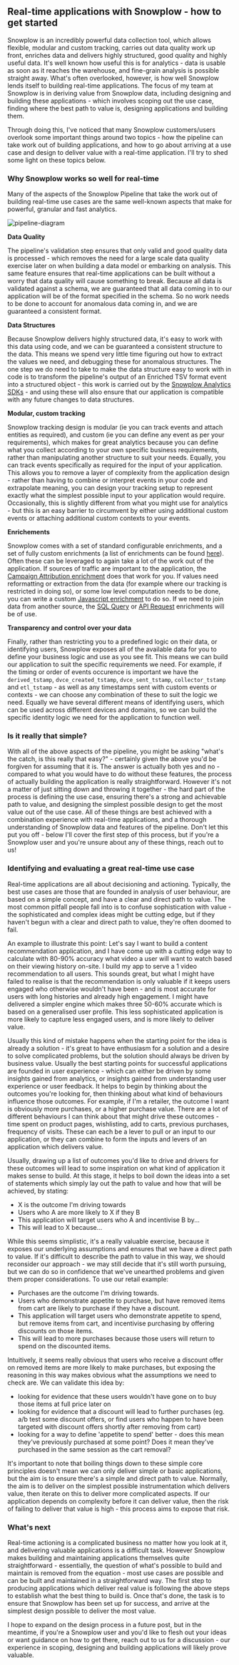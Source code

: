 ## Real-time applications with Snowplow - how to get started

Snowplow is an incredibly powerful data collection tool, which allows flexible, modular and custom tracking, carries out data quality work up front, enriches data and delivers highly structured, good quality and highly useful data. It's well known how useful this is for analytics - data is usable as soon as it reaches the warehouse, and fine-grain analysis is possible straight away. What's often overlooked, however, is how well Snowplow lends itself to building real-time applications. The focus of my team at Snowplow is in deriving value from Snowplow data, including designing and building these applications -  which involves scoping out the use case, finding where the best path to value is, designing applications and building them.

Through doing this, I've noticed that many Snowplow customers/users overlook some important things around two topics - how the pipeline can take work out of building applications, and how to go about arriving at a use case and design to deliver value with a real-time application. I'll try to shed some light on these topics below.

### Why Snowplow works so well for real-time

Many of the aspects of the Snowplow Pipeline that take the work out of building real-time use cases are the same well-known aspects that make for powerful, granular and fast analytics.

![pipeline-diagram]

**Data Quality**

The pipeline's validation step ensures that only valid and good quality data is processed - which removes the need for a large scale data quality exercise later on when building a data model or embarking on analysis. This same feature ensures that real-time applications can be built without a worry that data quality will cause something to break. Because all data is validated against a schema, we are guaranteed that all data coming in to our application will be of the format specified in the schema. So no work needs to be done to account for anomalous data coming in, and we are guaranteed a consistent format.

**Data Structures**

Because Snowplow delivers highly structured data, it's easy to work with this data using code, and we can be guaranteed a consistent structure to the data. This means we spend very little time figuring out how to extract the values we need, and debugging these for anomalous structures. The one step we do need to take to make the data structure easy to work with in code is to transform the pipeline's output of an Enriched TSV format event into a structured object - this work is carried out by the [Snowplow Analytics SDKs][SDKs] - and using these will also ensure that our application is compatible with any future changes to data structures.

**Modular, custom tracking**

Snowplow tracking design is modular (ie you can track events and attach entities as required), and custom (ie you can define any event as per your requirements), which makes for great analytics because you can define what you collect according to your own specific business requirements, rather than manipulating another structure to suit your needs. Equally, you can track events specifically as required for the input of your application. This allows you to remove a layer of complexity from the application design - rather than having to combine or interpret events in your code and extrapolate meaning, you can design your tracking setup to represent exactly what the simplest possible input to your application would require. Occasionally, this is slightly different from what you might use for analytics - but this is an easy barrier to circumvent by either using additional custom events or attaching additional custom contexts to your events.

**Enrichements**

Snowplow comes with a set of standard configurable enrichments, and a set of fully custom enrichments (a list of enrichments can be found [here][enrichments-homepage]). Often these can be leveraged to again take a lot of the work out of the application. If sources of traffic are important to the application, the [Campaign Attribution enrichment][campaign-enrichment] does that work for you. If values need reformatting or extraction from the data (for example where our tracking is restricted in doing so), or some low level computation needs to be done, you can write a custom [Javascript enrichment][js-enrichment] to do so. If we need to join data from another source, the [SQL Query][sql-enrichment] or [API Request][api-enrichment] enrichments will be of use.

**Transparency and control over your data**

Finally, rather than restricting you to a predefined logic on their data, or identifying users, Snowplow exposes all of the available data for you to define your business logic and use as you see fit. This means we can build our application to suit the specific requirements we need. For example, if the timing or order of events occurence is important we have the `derived_tstamp`, `dvce_created_tstamp`, `dvce_sent_tstamp`, `collector_tstamp` and `etl_tstamp` - as well as any timestamps sent with custom events or contexts - we can choose any combination of these to suit the logic we need. Equally we have several different means of identifying users, which can be used across different devices and domains, so we can build the specific identity logic we need for the application to function well.

### Is it really that simple?

With all of the above aspects of the pipeline, you might be asking "what's the catch, is this really that easy?" - certainly given the above you'd be forgiven for assuming that it is. The answer is actually both yes and no - compared to what you would have to do without these features, the process of actually building the application is really straightforward. However it's not a matter of just sitting down and throwing it together - the hard part of the process is defining the use case, ensuring there's a strong and achievable path to value, and designing the simplest possible design to get the most value out of the use case. All of these things are best achieved with a combination experience with real-time applications, and a thorough understanding of Snowplow data and features of the pipeline. Don't let this put you off - below I'll cover the first step of this process, but if you're a Snowplow user and you're unsure about any of these things, reach out to us!


### Identifying and evaluating a great real-time use case

Real-time applications are all about decisioning and actioning. Typically, the best use cases are those that are founded in analysis of user behaviour, are based on a simple concept, and have a clear and direct path to value. The most common pitfall people fall into is to confuse sophistication with value - the sophisticated and complex ideas might be cutting edge, but if they haven't begun with a clear and direct path to value, they're often doomed to fail.

An example to illustrate this point: Let's say I want to build a content recommendation application, and I have come up with a cutting edge way to calculate with 80-90% accuracy what video a user will want to watch based on their viewing history on-site. I build my app to serve a 1 video recommendation to all users. This sounds great, but what I might have failed to realise is that the recommendation is only valuable if it keeps users engaged who otherwise wouldn't have been - and is most accurate for users with long histories and already high engagement. I might have delivered a simpler engine which makes three 50-60% accurate which is based on a generalised user profile. This less sophisticated application is more likely to capture less engaged users, and is more likely to deliver value.

Usually this kind of mistake happens when the starting point for the idea is already a solution - it's great to have enthusiasm for a solution and a desire to solve complicated problems, but the solution should always be driven by business value. Usually the best starting points for successful applications are founded in user experience - which can either be driven by some insights gained from analytics, or insights gained from understanding user experience or user feedback. It helps to begin by thinking about the outcomes you're looking for, then thinking about what kind of behaviours influence those outcomes. For example, if I'm a retailer, the outcome I want is obviously more purchases, or a higher purchase value. There are a lot of different behaviours I can think about that might drive these outcomes - time spent on product pages, wishlisting, add to carts, previous purchases, frequency of visits. These can each be a lever to pull or an input to our application, or they can combine to form the inputs and levers of an application which delivers value.

Usually, drawing up a list of outcomes you'd like to drive and drivers for these outcomes will lead to some inspiration on what kind of application it makes sense to build. At this stage, it helps to boil down the ideas into a set of statements which simply lay out the path to value and how that will be achieved, by stating:

- X is the outcome I'm driving towards
- Users who A are more likely to X if they B
- This application will target users who A and incentivise B by...
- This will lead to X because...

While this seems simplistic, it's a really valuable exercise, because it exposes our underlying assumptions and ensures that we have a direct path to value. If it's difficult to describe the path to value in this way, we should reconsider our approach - we may still decide that it's still worth pursuing, but we can do so in confidence that we've unearthed problems and given them proper considerations. To use our retail example:

- Purchases are the outcome I'm driving towards.
- Users who demonstrate appetite to purchase, but have removed items from cart are likely to purchase if they have a discount.
- This application will target users who demonstrate appetite to spend, but remove items from cart, and incentivise purchasing by offering discounts on those items.
- This will lead to more purchases because those users will return to spend on the discounted items.

Intuitively, it seems really obvious that users who receive a discount offer on removed items are more likely to make purchases, but exposing the reasoning in this way makes obvious what the assumptions we need to check are. We can validate this idea by:

- looking for evidence that these users wouldn't have gone on to buy those items at full price later on
- looking for evidence that a discount will lead to further purchases (eg. a/b test some discount offers, or find users who happen to have been targeted with discount offers shortly after removing from cart)
- looking for a way to define 'appetite to spend' better - does this mean they've previously purchased at some point? Does it mean they've purchased in the same session as the cart removal?

It's important to note that boiling things down to these simple core principles doesn't mean we can only deliver simple or basic applications, but the aim is to ensure there's a simple and direct path to value. Normally, the aim is to deliver on the simplest possible instrumentation which delivers value, then iterate on this to deliver more complicated aspects. If our application depends on complexity before it can deliver value, then the risk of failing to deliver that value is high - this process aims to expose that risk.

### What's next

Real-time actioning is a complicated business no matter how you look at it, and delivering valuable applications is a difficult task. However Snowplow makes building and maintaining applications themselves quite straightforward - essentially, the question of what's possible to build and maintain is removed from the equation - most use cases are possible and can be built and maintained in a straightforward way. The first step to producing applications which deliver real value is following the above steps to establish what the best thing to build is. Once that's done, the task is to ensure that Snowplow has been set up for success, and arrive at the simplest design possible to deliver the most value.

I hope to expand on the design process in a future post, but in the meantime, if you're a Snowplow user and you'd like to flesh out your ideas or want guidance on how to get there, reach out to us for a discussion - our experience in scoping, designing and building applications will likely prove valuable.


[pipeline-diagram]: /assets/img/blog/2019/03/pipeline-diagram.png

[SDKs]: https://github.com/snowplow/snowplow/wiki/Snowplow-Analytics-SDK

[enrichments-homepage]: https://github.com/snowplow/snowplow/wiki/Configurable-enrichments

[campaign-enrichment]: https://github.com/snowplow/snowplow/wiki/Campaign-attribution-enrichment

[js-enrichment]: https://github.com/snowplow/snowplow/wiki/JavaScript-script-enrichment

[sql-enrichment]: https://github.com/snowplow/snowplow/wiki/SQL-Query-enrichment

[api-enrichment]: https://github.com/snowplow/snowplow/wiki/API-Request-enrichment
